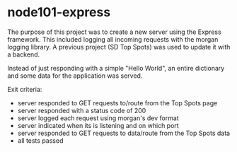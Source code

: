 # node101-express

The purpose of this project was to create a new server using the Express framework. This included logging all incoming requests with the morgan logging library. A previous project (SD Top Spots) was used to update it with a backend. 

Instead of just responding with a simple "Hello World", an entire dictionary and some data for the application was served. 

Exit criteria:
- server responded to GET requests to/route from the Top Spots page
- server responded with a status code of 200
- server logged each request using morgan's dev format
- server indicated when its is listening and on which port
- server responded to GET requests to data/route from the Top Spots data
- all tests passed
